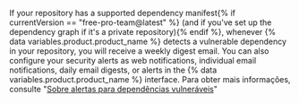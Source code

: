 If your repository has a supported dependency manifest{% if currentVersion == "free-pro-team@latest" %} (and if you've set up the dependency graph if it's a private repository){% endif %}, whenever {% data variables.product.product_name %} detects a vulnerable dependency in your repository, you will receive a weekly digest email. You can also configure your security alerts as web notifications, individual email notifications, daily email digests, or alerts in the {% data variables.product.product_name %} interface. Para obter mais informações, consulte "[Sobre alertas para dependências vulneráveis](/github/managing-security-vulnerabilities/about-alerts-for-vulnerable-dependencies)"
